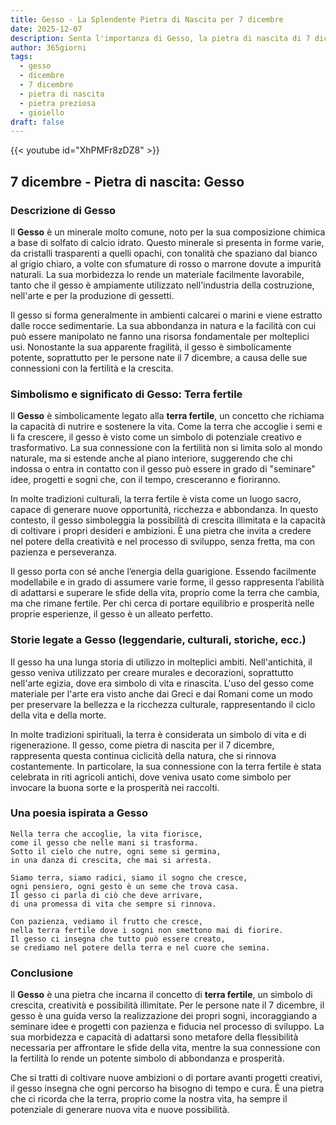 ```yaml
---
title: Gesso - La Splendente Pietra di Nascita per 7 dicembre
date: 2025-12-07
description: Senta l'importanza di Gesso, la pietra di nascita di 7 dicembre che simboleggia Terra fertile. Lasci che la sua bellezza e il suo significato illuminino la sua giornata.
author: 365giorni
tags:
  - gesso
  - dicembre
  - 7 dicembre
  - pietra di nascita
  - pietra preziosa
  - gioiello
draft: false
---
```


{{< youtube id="XhPMFr8zDZ8" >}}

## 7 dicembre - Pietra di nascita: Gesso

### Descrizione di Gesso

Il **Gesso** è un minerale molto comune, noto per la sua composizione chimica a base di solfato di calcio idrato. Questo minerale si presenta in forme varie, da cristalli trasparenti a quelli opachi, con tonalità che spaziano dal bianco al grigio chiaro, a volte con sfumature di rosso o marrone dovute a impurità naturali. La sua morbidezza lo rende un materiale facilmente lavorabile, tanto che il gesso è ampiamente utilizzato nell'industria della costruzione, nell'arte e per la produzione di gessetti.

Il gesso si forma generalmente in ambienti calcarei o marini e viene estratto dalle rocce sedimentarie. La sua abbondanza in natura e la facilità con cui può essere manipolato ne fanno una risorsa fondamentale per molteplici usi. Nonostante la sua apparente fragilità, il gesso è simbolicamente potente, soprattutto per le persone nate il 7 dicembre, a causa delle sue connessioni con la fertilità e la crescita.

### Simbolismo e significato di Gesso: Terra fertile

Il **Gesso** è simbolicamente legato alla **terra fertile**, un concetto che richiama la capacità di nutrire e sostenere la vita. Come la terra che accoglie i semi e li fa crescere, il gesso è visto come un simbolo di potenziale creativo e trasformativo. La sua connessione con la fertilità non si limita solo al mondo naturale, ma si estende anche al piano interiore, suggerendo che chi indossa o entra in contatto con il gesso può essere in grado di "seminare" idee, progetti e sogni che, con il tempo, cresceranno e fioriranno.

In molte tradizioni culturali, la terra fertile è vista come un luogo sacro, capace di generare nuove opportunità, ricchezza e abbondanza. In questo contesto, il gesso simboleggia la possibilità di crescita illimitata e la capacità di coltivare i propri desideri e ambizioni. È una pietra che invita a credere nel potere della creatività e nel processo di sviluppo, senza fretta, ma con pazienza e perseveranza.

Il gesso porta con sé anche l’energia della guarigione. Essendo facilmente modellabile e in grado di assumere varie forme, il gesso rappresenta l’abilità di adattarsi e superare le sfide della vita, proprio come la terra che cambia, ma che rimane fertile. Per chi cerca di portare equilibrio e prosperità nelle proprie esperienze, il gesso è un alleato perfetto.

### Storie legate a Gesso (leggendarie, culturali, storiche, ecc.)

Il gesso ha una lunga storia di utilizzo in molteplici ambiti. Nell'antichità, il gesso veniva utilizzato per creare murales e decorazioni, soprattutto nell'arte egizia, dove era simbolo di vita e rinascita. L'uso del gesso come materiale per l'arte era visto anche dai Greci e dai Romani come un modo per preservare la bellezza e la ricchezza culturale, rappresentando il ciclo della vita e della morte.

In molte tradizioni spirituali, la terra è considerata un simbolo di vita e di rigenerazione. Il gesso, come pietra di nascita per il 7 dicembre, rappresenta questa continua ciclicità della natura, che si rinnova costantemente. In particolare, la sua connessione con la terra fertile è stata celebrata in riti agricoli antichi, dove veniva usato come simbolo per invocare la buona sorte e la prosperità nei raccolti.

### Una poesia ispirata a Gesso

```
Nella terra che accoglie, la vita fiorisce,
come il gesso che nelle mani si trasforma.
Sotto il cielo che nutre, ogni seme si germina,
in una danza di crescita, che mai si arresta.

Siamo terra, siamo radici, siamo il sogno che cresce,
ogni pensiero, ogni gesto è un seme che trova casa.
Il gesso ci parla di ciò che deve arrivare,
di una promessa di vita che sempre si rinnova.

Con pazienza, vediamo il frutto che cresce,
nella terra fertile dove i sogni non smettono mai di fiorire.
Il gesso ci insegna che tutto può essere creato,
se crediamo nel potere della terra e nel cuore che semina.
```

### Conclusione

Il **Gesso** è una pietra che incarna il concetto di **terra fertile**, un simbolo di crescita, creatività e possibilità illimitate. Per le persone nate il 7 dicembre, il gesso è una guida verso la realizzazione dei propri sogni, incoraggiando a seminare idee e progetti con pazienza e fiducia nel processo di sviluppo. La sua morbidezza e capacità di adattarsi sono metafore della flessibilità necessaria per affrontare le sfide della vita, mentre la sua connessione con la fertilità lo rende un potente simbolo di abbondanza e prosperità.

Che si tratti di coltivare nuove ambizioni o di portare avanti progetti creativi, il gesso insegna che ogni percorso ha bisogno di tempo e cura. È una pietra che ci ricorda che la terra, proprio come la nostra vita, ha sempre il potenziale di generare nuova vita e nuove possibilità.